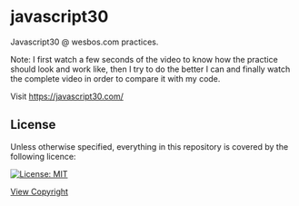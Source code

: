 # javascript30

Javascript30 @ wesbos.com practices. 

Note: I first watch a few seconds of the video to know how the practice should look and work like, then I try to do the better I can and finally watch the complete video in order to compare it with my code. 

Visit https://javascript30.com/

## License

Unless otherwise specified, everything in this repository is covered by the following licence:

[![License: MIT](https://img.shields.io/badge/License-MIT-yellow.svg)](https://opensource.org/licenses/MIT)

[View Copyright](LICENSE)
